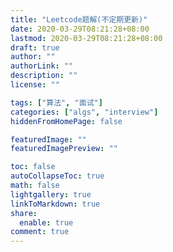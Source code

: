 ```yaml
---
title: "Leetcode题解(不定期更新)"
date: 2020-03-29T08:21:28+08:00
lastmod: 2020-03-29T08:21:28+08:00
draft: true
author: ""
authorLink: ""
description: ""
license: ""

tags: ["算法", "面试"]
categories: ["algs", "interview"]
hiddenFromHomePage: false

featuredImage: ""
featuredImagePreview: ""

toc: false
autoCollapseToc: true
math: false
lightgallery: true
linkToMarkdown: true
share:
  enable: true
comment: true
---
```


<!--more-->
